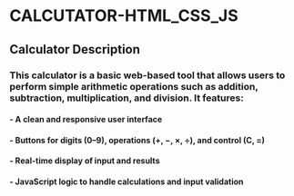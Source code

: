 # CALCUTATOR-HTML_CSS_JS

## Calculator Description

### This calculator is a basic web-based tool that allows users to perform simple arithmetic operations such as addition, subtraction, multiplication, and division. It features:

  #### - A clean and responsive user interface
  #### - Buttons for digits (0–9), operations (+, −, ×, ÷), and control (C, =)
  #### - Real-time display of input and results
  #### - JavaScript logic to handle calculations and input validation
